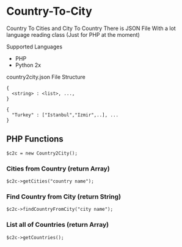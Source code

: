 # Country-To-City
Country To Cities and City To Country There is JSON File With a lot language reading class (Just for PHP at the moment)

Supported Languages
* PHP
* Python 2x

country2city.json File Structure
```
{
  <string> : <list>, ...,
}

{
  "Turkey" : ["Istanbul","Izmir",..], ...
}
```

## PHP Functions
```
$c2c = new Country2City();
``` 

### Cities from Country (return Array)
```
$c2c->getCities("country name");
``` 

### Find Country from City (return String)
```
$c2c->findCountryFromCity("city name");
``` 

### List all of Countries (return Array)
```
$c2c->getCountries();
``` 

